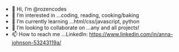 - 👋 Hi, I’m @rozencodes
- 👀 I’m interested in ...coding, reading, cooking/baking
- 🌱 I’m currently learning ...html/css/javascript, python
- 💞️ I’m looking to collaborate on ...any and all projects!
- 📫 How to reach me ...LinkedIn: https://www.linkedin.com/in/anna-johnson-53243119a/

<!---
rozencodes/rozencodes is a ✨ special ✨ repository because its `README.md` (this file) appears on your GitHub profile.
You can click the Preview link to take a look at your changes.
--->
